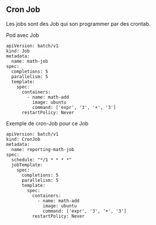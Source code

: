 ## Cron Job

Les jobs sont des Job qui son programmer par des crontab.

Pod avec Job

```
apiVersion: batch/v1
kind: Job
metadata:
  name: math-job
spec:
  completions: 5
  parallelism: 5
  template:
    spec:
      containers:
        - name: math-add
          image: ubuntu
          command: ['expr', '3', '+', '3']
      restartPolicy: Never
```

Exemple de cron-Job pour ce Job

```
apiVersion: batch/v1
kind: CronJob
metadata:
  name: reporting-math-job 
spec:
  schedule: "*/1 * * * *"
  jobTemplate:
    spec:
      completions: 5
      parallelism: 5
      template:
        spec:
          containers:
            - name: math-add
              image: ubuntu
              command: ['expr', '3', '+', '3']
          restartPolicy: Never
```



